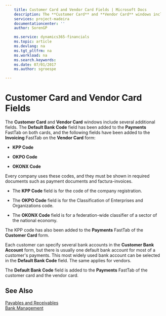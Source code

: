 ```yaml
---
    title: Customer Card and Vendor Card Fields | Microsoft Docs
    description: The **Customer Card** and **Vendor Card** windows include several additional fields. The **Default Bank Code** field has been added to the **Payments** FastTab on both cards, and the following fields have been added to the **Invoicing** FastTab on the **Vendor Card** form:
    services: project-madeira
    documentationcenter: ''
    author: SorenGP

    ms.service: dynamics365-financials
    ms.topic: article
    ms.devlang: na
    ms.tgt_pltfrm: na
    ms.workload: na
    ms.search.keywords:
    ms.date: 07/01/2017
    ms.author: sgroespe

---
```

# Customer Card and Vendor Card Fields
The **Customer Card** and **Vendor Card** windows include several additional fields. The **Default Bank Code** field has been added to the **Payments** FastTab on both cards, and the following fields have been added to the **Invoicing** FastTab on the **Vendor Card** form:  
  
-   **KPP Code**  
  
-   **OKPO Code**  
  
-   **OKONX Code**  
  
 Every company uses these codes, and they must be shown in required documents such as payment documents and factura-invoices.  
  
-   The **KPP Code** field is for the code of the company registration.  
  
-   The **OKPO Code** field is for the Classification of Enterprises and Organizations code.  
  
-   The **OKONX Code** field is for a federation-wide classifier of a sector of the national economy.  
  
 The KPP code has also been added to the **Payments** FastTab of the **Customer Card** form.  
  
 Each customer can specify several bank accounts in the **Customer Bank Account** form, but there is usually one default bank account for most of a customer's payments. This most widely used bank account can be selected in the **Default Bank Code** field. The same applies for vendors.  
  
 The **Default Bank Code** field is added to the **Payments** FastTab of the customer card and the vendor card.  
  
## See Also  
 [Payables and Receivables](../Netherlands/payables-and-receivables.md)   
 [Bank Management](bank-management.md)